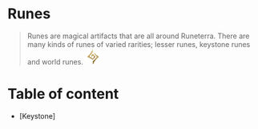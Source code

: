 # Runes
> Runes are magical artifacts that are all around Runeterra. There are many kinds of runes of varied rarities; lesser runes, keystone runes and world runes.
![](https://github.com/Sebastianhju/Runeterra-5e/blob/main/img-race/Runes-kopi/RunesIcon.png)

# Table of content
- [Keystone]
